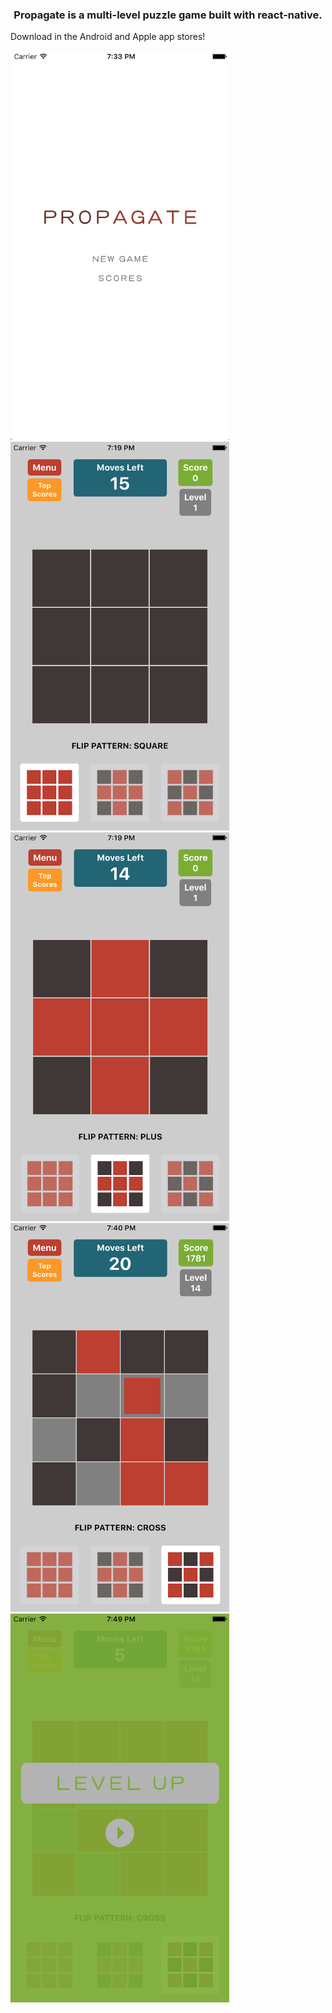 <h3 align="center">Propagate is a multi-level puzzle game built with react-native.</h1>

<p align="center">
  <p>Download in the Android and Apple app stores!</><br /></p>
  <img src="./images/1.png" width="350"/>
  <img src="./images/2.png" width="350"/>
  <img src="./images/3.png" width="350"/>
  <img src="./images/4.png" width="350"/>
  <img src="./images/5.png" width="350"/>
</p>